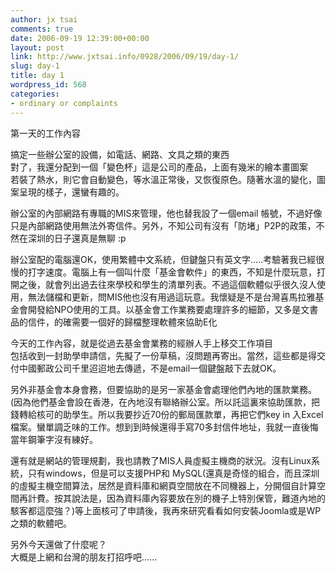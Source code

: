 ```yaml
---
author: jx tsai
comments: true
date: 2006-09-19 12:39:00+00:00
layout: post
link: http://www.jxtsai.info/0928/2006/09/19/day-1/
slug: day-1
title: day 1
wordpress_id: 568
categories:
- ordinary or complaints
---
```


第一天的工作內容  
  
搞定一些辦公室的設備，如電話、網路、文具之類的東西  
對了，我還分配到一個「變色杯」這是公司的產品，上面有幾米的繪本畫圖案  
若裝了熱水，則它會自動變色，等水溫正常後，又恢復原色。隨著水溫的變化，圖案呈現的樣子，還蠻有趣的。  
  
辦公室的內部網路有專職的MIS來管理，他也替我設了一個email 帳號，不過好像只是內部網路使用無法外寄信件。另外，不知公司有沒有「防堵」P2P的政策，不然在深圳的日子還真是無聊  :p  
  
辦公室配的電腦還OK，使用繁體中文系統，但鍵盤只有英文字.....考驗著我已經很慢的打字速度。電腦上有一個叫什麼「基金會軟件」的東西，不知是什麼玩意，打開之後，就會列出過去往來學校和學生的清單列表。不過這個軟體似乎很久沒人使用，無法儲檔和更新，問MIS他也沒有用過這玩意。我懷疑是不是台灣喜馬拉雅基金會開發給NPO使用的工具。以基金會工作業務要處理許多的細節，又多是文書品的信件，的確需要一個好的歸檔整理軟體來協助E化  
  
今天的工作內容，就是從過去基金會業務的經辦人手上移交工作項目  
包括收到一封助學申請信，先擬了一份草稿，沒問題再寄出。當然，這些都是得交付中國郵政公司千里迢迢地去傳遞，不是email一個鍵盤敲下去就OK。  
  
另外非基金會本身會務，但要協助的是另一家基金會處理他們內地的匯款業務。(因為他們基金會設在香港，在內地沒有聯絡辦公室。所以託這裏來協助匯款，把錢轉給核可的助學生。所以我要抄近70份的郵局匯款單，再把它們key in 入Excel 檔案。蠻單調乏味的工作。想到到時候還得手寫70多封信件地址，我就一直後悔當年鋼筆字沒有練好。  
  
還有就是網站的管理規劃，我也請教了MIS人員虛擬主機商的狀況。沒有Linux系統，只有windows，但是可以支援PHP和 MySQL(還真是奇怪的組合，而且深圳的虛擬主機空間算法，居然是資料庫和網頁空間放在不同機器上，分開個自計算空間再計費。按其說法是，因為資料庫內容要放在別的機子上特別保管，難道內地的駭客都這麼強？)等上面核可了申請後，我再來研究看看如何安裝Joomla或是WP之類的軟體吧。  
  
另外今天還做了什麼呢？  
大概是上網和台灣的朋友打招呼吧......
